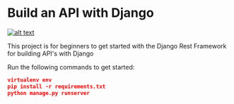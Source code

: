 # Build an API with Django

[![alt text](https://github.com/justdjango/drf-api/blob/master/thumbnail.png "Logo")](https://youtu.be/RPsDhoWY_kc)

This project is for beginners to get started with the Django Rest Framework for building API's with Django

Run the following commands to get started:

```json
virtualenv env
pip install -r requirements.txt
python manage.py runserver
```